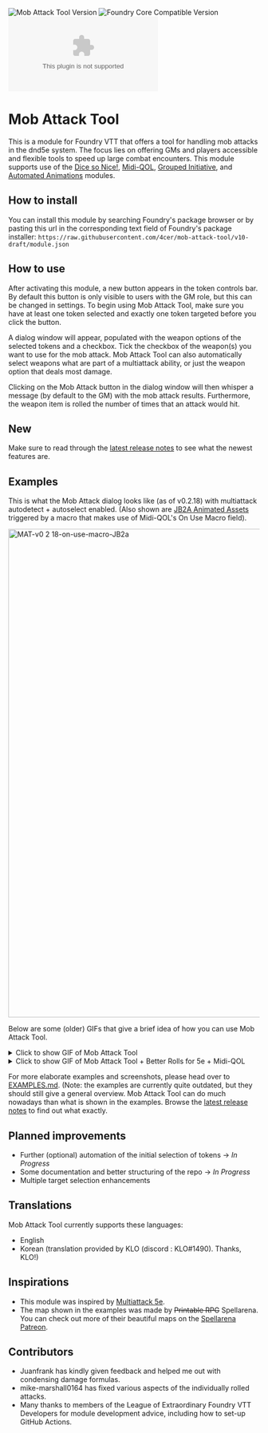 ![Mob Attack Tool Version](https://img.shields.io/badge/dynamic/json.svg?url=https%3A%2F%2Fraw.githubusercontent.com%2F4cer%2Fmob-attack-tool%2Fmaster%2Fmodule.json&label=Module%20Version&query=$.version&colorB=blue)
![Foundry Core Compatible Version](https://img.shields.io/badge/dynamic/json.svg?url=https%3A%2F%2Fraw.githubusercontent.com%2F4cer%2Fmob-attack-tool%2Fmaster%2Fmodule.json&label=Foundry%20Version&query=$.compatibility.verified&colorB=orange) ![Latest Release Download Count](https://img.shields.io/github/downloads/4cer/mob-attack-tool/latest/module.zip)

# Mob Attack Tool
This is a module for Foundry VTT that offers a tool for handling mob attacks in the dnd5e system. The focus lies on offering GMs and players accessible and flexible tools to speed up large combat encounters. This module supports use of the [Dice so Nice!](https://gitlab.com/riccisi/foundryvtt-dice-so-nice/-/tree/master), [Midi-QOL](https://gitlab.com/tposney/midi-qol/-/tree/master), [Grouped Initiative](https://github.com/vtt-lair/foundry-group-initiative), and [Automated Animations](https://github.com/otigon/automated-jb2a-animations) modules. 

## How to install
You can install this module by searching Foundry's package browser or by pasting this url in the corresponding text field of Foundry's package installer: `https://raw.githubusercontent.com/4cer/mob-attack-tool/v10-draft/module.json`

## How to use
After activating this module, a new button appears in the token controls bar. By default this button is only visible to users with the GM role, but this can be changed in settings. To begin using Mob Attack Tool, make sure you have at least one token selected and exactly one token targeted before you click the button.

A dialog window will appear, populated with the weapon options of the selected tokens and a checkbox. Tick the checkbox of the weapon(s) you want to use for the mob attack. Mob Attack Tool can also automatically select weapons what are part of a multiattack ability, or just the weapon option that deals most damage.

Clicking on the Mob Attack button in the dialog window will then whisper a message (by default to the GM) with the mob attack results. Furthermore, the weapon item is rolled the number of times that an attack would hit.

## New

Make sure to read through the [latest release notes](https://github.com/Stendarpaval/mob-attack-tool/releases) to see what the newest features are.

## Examples

This is what the Mob Attack dialog looks like (as of v0.2.18) with multiattack autodetect + autoselect enabled. (Also shown are [JB2A Animated Assets](https://foundryvtt.com/packages/JB2A_DnD5e) triggered by a macro that makes use of Midi-QOL's On Use Macro field). 

<img width="979" alt="MAT-v0 2 18-on-use-macro-JB2a" src="https://user-images.githubusercontent.com/17188192/122660094-a3da2880-d17e-11eb-8332-44f684868bff.png">

Below are some (older) GIFs that give a brief idea of how you can use Mob Attack Tool.

<details>
  <summary>Click to show GIF of Mob Attack Tool</summary>

  ![MAT-video-v0 0 3](https://user-images.githubusercontent.com/17188192/110196581-c81b2f00-7e45-11eb-908a-f0fd73567e10.gif)
</details>

<details>
  <summary>Click to show GIF of Mob Attack Tool + Better Rolls for 5e + Midi-QOL</summary>

  ![MAT-video-midi-qol-v0 0 3](https://user-images.githubusercontent.com/17188192/110196624-0fa1bb00-7e46-11eb-9ec1-ade1ef8dff96.gif)
</details>

For more elaborate examples and screenshots, please head over to [EXAMPLES.md](EXAMPLES.md). (Note: the examples are currently quite outdated, but they should still give a general overview. Mob Attack Tool can do much nowadays than what is shown in the examples. Browse the [latest release notes](https://github.com/Stendarpaval/mob-attack-tool/releases) to find out what exactly.

## Planned improvements
* Further (optional) automation of the initial selection of tokens -> _In Progress_
* Some documentation and better structuring of the repo -> _In Progress_
* Multiple target selection enhancements

## Translations
Mob Attack Tool currently supports these languages:
* English
* Korean (translation provided by KLO (discord : KLO#1490). Thanks, KLO!)

## Inspirations
* This module was inspired by [Multiattack 5e](https://github.com/jessev14/Multiattack-5e).
* The map shown in the examples was made by ~~Printable RPG~~ Spellarena. You can check out more of their beautiful maps on the [Spellarena Patreon](https://www.patreon.com/m/spellarena). 

## Contributors
* Juanfrank has kindly given feedback and helped me out with condensing damage formulas.
* mike-marshall0164 has fixed various aspects of the individually rolled attacks. 
* Many thanks to members of the League of Extraordinary Foundry VTT Developers for module development advice, including how to set-up GitHub Actions.
